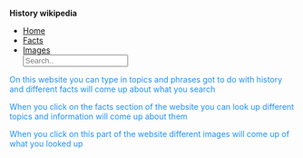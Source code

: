 
   <strong>History wikipedia</strong>
  <body>
<head>
 <style>
                 
   ul {
     list-style-type: none;
     margin: 0;
     padding: 0;
     overflow: hidden;
     background-color: #333;
 }
 
 li {
     float: left;
 }
 
 li a {
     display: block;
     color: white;
     text-align: center;
     padding: 14px 16px;
     text-decoration: none;
 }
 
 li a:hover:not(.active) {
     background-color: #111;
 }
 
 .active {
     background-color: #4CAF50;
 }
 </style>
 </head>
 <body>

 <ul>
   <li><a class="active" href="https://lukedoyle03.github.io/Codingproject.github.io/">Home</a></li>
   <li><a href="https://lukedoyle03.github.io/LukeDoyle03-2.github.io/">Facts</a></li>
   <li><a href="#images">Images</a></li>
   <input type="text" placeholder="Search..">
 </ul> 

 </body>
  <p style="color:DodgerBlue;">On this website you can type in topics and phrases got to do with history and different facts will come up about what you search</p>
    
  <p style="color:DodgerBlue;">When you click on the facts section of the website you can look up different topics and information will come up about them</p>
  
  <p style="color:DodgerBlue;">When you click on this part of the website different images will come up of what you looked up</p>

